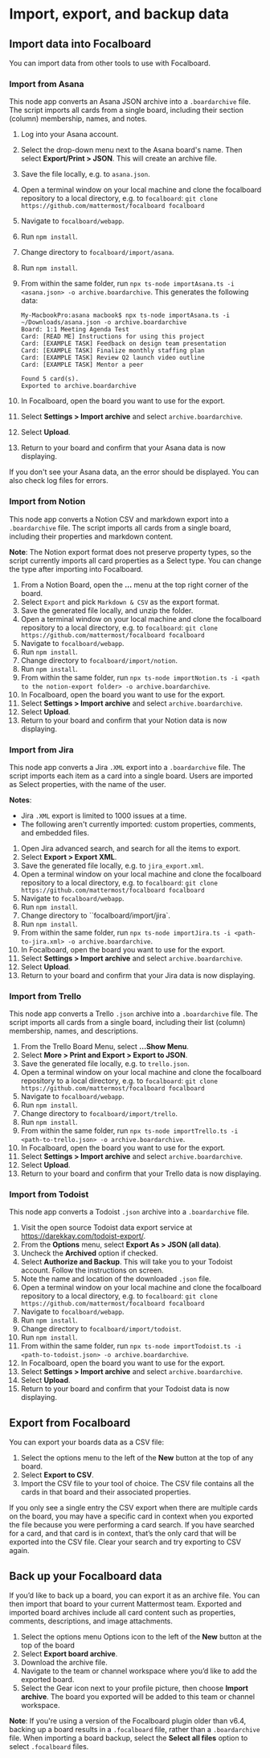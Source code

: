 # Import, export, and backup data

## Import data into Focalboard

You can import data from other tools to use with Focalboard.

### Import from Asana

This node app converts an Asana JSON archive into a ``.boardarchive`` file. The script imports all cards from a single board, including their section (column) membership, names, and notes.

1. Log into your Asana account.
2. Select the drop-down menu next to the Asana board's name. Then select **Export/Print > JSON**. This will create an archive file.
3. Save the file locally, e.g. to ``asana.json``.
4. Open a terminal window on your local machine and clone the focalboard repository to a local directory, e.g. to ``focalboard``: ``git clone https://github.com/mattermost/focalboard focalboard``
5. Navigate to ``focalboard/webapp``.
6. Run ``npm install``.
7. Change directory to ``focalboard/import/asana``.
8. Run ``npm install``.
9. From within the same folder, run ``npx ts-node importAsana.ts -i <asana.json> -o archive.boardarchive``. This generates the following data:

    ```
    My-MacbookPro:asana macbook$ npx ts-node importAsana.ts -i ~/Downloads/asana.json -o archive.boardarchive
    Board: 1:1 Meeting Agenda Test
    Card: [READ ME] Instructions for using this project
    Card: [EXAMPLE TASK] Feedback on design team presentation
    Card: [EXAMPLE TASK] Finalize monthly staffing plan
    Card: [EXAMPLE TASK] Review Q2 launch video outline
    Card: [EXAMPLE TASK] Mentor a peer

    Found 5 card(s).
    Exported to archive.boardarchive
    ```

10. In Focalboard, open the board you want to use for the export.
11. Select **Settings > Import archive** and select ``archive.boardarchive``.
12. Select **Upload**.
13. Return to your board and confirm that your Asana data is now displaying.

If you don't see your Asana data, an the error should be displayed. You can also check log files for errors.

### Import from Notion

This node app converts a Notion CSV and markdown export into a ``.boardarchive`` file. The script imports all cards from a single board, including their properties and markdown content.

**Note**: The Notion export format does not preserve property types, so the script currently imports all card properties as a Select type. You can change the type after importing into Focalboard.

1. From a Notion Board, open the **...** menu at the top right corner of the board.
2. Select `Export` and pick `Markdown & CSV` as the export format.
3. Save the generated file locally, and unzip the folder.
4. Open a terminal window on your local machine and clone the focalboard repository to a local directory, e.g. to ``focalboard``: ``git clone https://github.com/mattermost/focalboard focalboard``
5. Navigate to ``focalboard/webapp``.
6. Run ``npm install``.
7. Change directory to ``focalboard/import/notion``.
8. Run ``npm install``.
9. From within the same folder, run ``npx ts-node importNotion.ts -i <path to the notion-export folder> -o archive.boardarchive``.
10. In Focalboard, open the board you want to use for the export.
11. Select **Settings > Import archive** and select ``archive.boardarchive``.
12. Select **Upload**.
13. Return to your board and confirm that your Notion data is now displaying.

### Import from Jira

This node app converts a Jira ``.XML`` export into a ``.boardarchive`` file. The script imports each item as a card into a single board. Users are imported as Select properties, with the name of the user.

**Notes**:
- Jira ``.XML`` export is limited to 1000 issues at a time.
- The following aren't currently imported: custom properties, comments, and embedded files.

1. Open Jira advanced search, and search for all the items to export.
2. Select **Export > Export XML**.
3. Save the generated file locally, e.g. to ``jira_export.xml``.
4. Open a terminal window on your local machine and clone the focalboard repository to a local directory, e.g. to ``focalboard``: ``git clone https://github.com/mattermost/focalboard focalboard``
5. Navigate to ``focalboard/webapp``.
6. Run ``npm install``.
7. Change directory to ``focalboard/import/jira`.
8. Run ``npm install``.
9. From within the same folder, run ``npx ts-node importJira.ts -i <path-to-jira.xml> -o archive.boardarchive``.
10. In Focalboard, open the board you want to use for the export.
11. Select **Settings > Import archive** and select ``archive.boardarchive``.
12. Select **Upload**.
13. Return to your board and confirm that your Jira data is now displaying.

### Import from Trello

This node app converts a Trello ``.json`` archive into a ``.boardarchive`` file. The script imports all cards from a single board, including their list (column) membership, names, and descriptions.

1. From the Trello Board Menu, select **...Show Menu**.
2. Select **More > Print and Export > Export to JSON**.
3. Save the generated file locally, e.g. to ``trello.json``.
4. Open a terminal window on your local machine and clone the focalboard repository to a local directory, e.g. to ``focalboard``: ``git clone https://github.com/mattermost/focalboard focalboard``
5. Navigate to ``focalboard/webapp``.
6. Run ``npm install``.
7. Change directory to ``focalboard/import/trello``.
8. Run ``npm install``.
9. From within the same folder, run ``npx ts-node importTrello.ts -i <path-to-trello.json> -o archive.boardarchive``.
10. In Focalboard, open the board you want to use for the export.
11. Select **Settings > Import archive** and select ``archive.boardarchive``.
12. Select **Upload**.
13. Return to your board and confirm that your Trello data is now displaying.

### Import from Todoist

This node app converts a Todoist ``.json`` archive into a ``.boardarchive`` file.

1. Visit the open source Todoist data export service at https://darekkay.com/todoist-export/.
2. From the **Options** menu, select **Export As > JSON (all data)**.
3. Uncheck the **Archived** option if checked.
4. Select **Authorize and Backup**. This will take you to your Todoist account. Follow the instructions on screen.
5. Note the name and location of the downloaded ``.json`` file.
6. Open a terminal window on your local machine and clone the focalboard repository to a local directory, e.g. to ``focalboard``: ``git clone https://github.com/mattermost/focalboard focalboard``
7. Navigate to ``focalboard/webapp``.
8. Run ``npm install``.
9. Change directory to ``focalboard/import/todoist``.
10. Run ``npm install``.
11. From within the same folder, run ``npx ts-node importTodoist.ts -i <path-to-todoist.json> -o archive.boardarchive``.
12. In Focalboard, open the board you want to use for the export.
13. Select **Settings > Import archive** and select ``archive.boardarchive``.
14. Select **Upload**.
15. Return to your board and confirm that your Todoist data is now displaying.

## Export from Focalboard

You can export your boards data as a CSV file:

1. Select the options menu to the left of the **New** button at the top of any board.
2. Select **Export to CSV**.
3. Import the CSV file to your tool of choice. The CSV file contains all the cards in that board and their associated properties.

If you only see a single entry the CSV export when there are multiple cards on the board, you may have a specific card in context when you exported the file because you were performing a card search. If you have searched for a card, and that card is in context, that’s the only card that will be exported into the CSV file. Clear your search and try exporting to CSV again.

## Back up your Focalboard data

If you’d like to back up a board, you can export it as an archive file. You can then import that board to your current Mattermost team. Exported and imported board archives include all card content such as properties, comments, descriptions, and image attachments.

1. Select the options menu Options icon to the left of the **New** button at the top of the board
2. Select **Export board archive**.
3. Download the archive file.
4. Navigate to the team or channel workspace where you’d like to add the exported board.
5. Select the Gear icon next to your profile picture, then choose **Import archive**. The board you exported will be added to this team or channel workspace.

**Note**: If you're using a version of the Focalboard plugin older than v6.4, backing up a board results in a ``.focalboard`` file, rather than a ``.boardarchive`` file. When importing a board backup, select the **Select all files** option to select ``.focalboard`` files.
